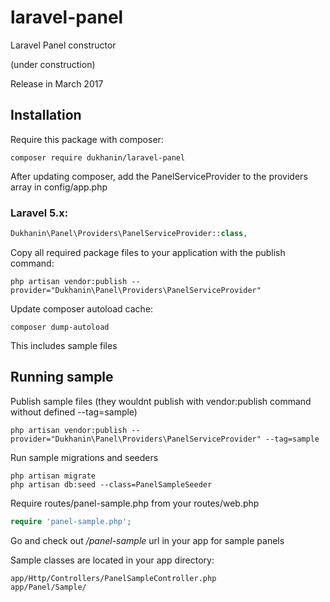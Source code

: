 # laravel-panel
Laravel Panel constructor

(under construction)

Release in March 2017

## Installation

Require this package with composer:

```shell
composer require dukhanin/laravel-panel
```

After updating composer, add the PanelServiceProvider to the providers array in config/app.php

### Laravel 5.x:

```php
Dukhanin\Panel\Providers\PanelServiceProvider::class,
```

Copy all required package files to your application with the publish command:

```shell
php artisan vendor:publish --provider="Dukhanin\Panel\Providers\PanelServiceProvider"
```

Update composer autoload cache:

```shell
composer dump-autoload
```

This includes sample files

## Running sample

Publish sample files (they wouldnt publish with vendor:publish command without defined --tag=sample)

```shell
php artisan vendor:publish --provider="Dukhanin\Panel\Providers\PanelServiceProvider" --tag=sample
```

Run sample migrations and seeders

```shell
php artisan migrate
php artisan db:seed --class=PanelSampleSeeder
```

Require routes/panel-sample.php from your routes/web.php

```php
require 'panel-sample.php';
```

Go and check out */panel-sample* url in your app for sample panels

Sample classes are located in your app directory:

```shell
app/Http/Controllers/PanelSampleController.php
app/Panel/Sample/
```

